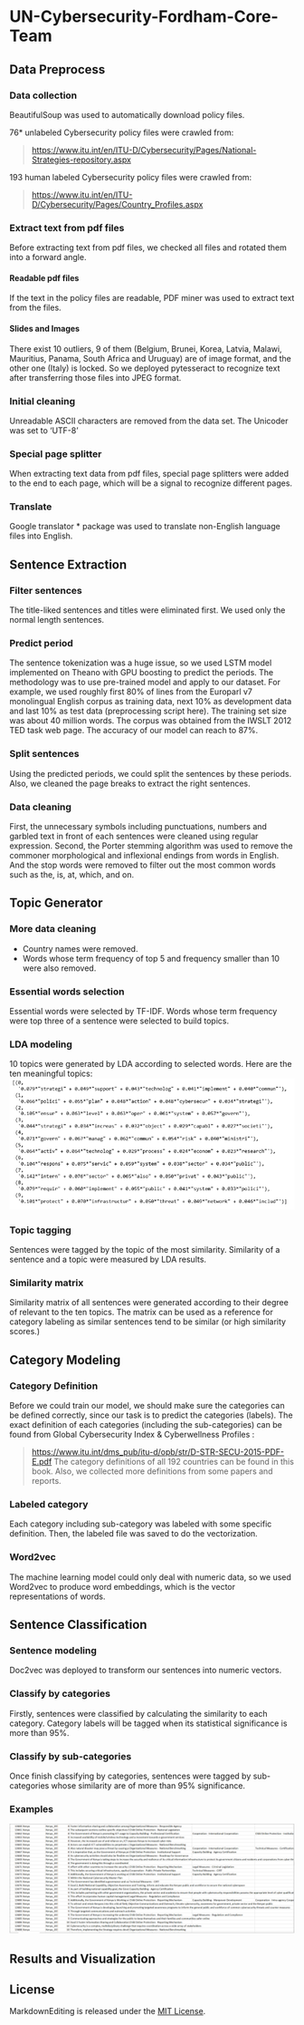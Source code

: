 # UN-Cybersecurity-Fordham-Core-Team
## Data Preprocess
### Data collection
BeautifulSoup was used to automatically download policy files.

76* unlabeled Cybersecurity policy files were crawled from:
>https://www.itu.int/en/ITU-D/Cybersecurity/Pages/National-Strategies-repository.aspx

193 human labeled Cybersecurity policy files were crawled from:
>https://www.itu.int/en/ITU-D/Cybersecurity/Pages/Country_Profiles.aspx

### Extract text from pdf files
Before extracting text from pdf files, we checked all files and rotated them into a forward angle.  

#### Readable pdf files
If the text in the policy files are readable, PDF miner was used to extract text from the files.

#### Slides and Images
There exist 10 outliers, 9 of them (Belgium, Brunei, Korea, Latvia, Malawi, Mauritius, Panama, South Africa and Uruguay) are of image format, and the other one (Italy) is locked. So we deployed pytesseract to recognize text after transferring those files into JPEG format.

### Initial cleaning
Unreadable ASCII characters are removed from the data set.
The Unicoder was set to ‘UTF-8’

### Special page splitter
When extracting text data from pdf files, special page splitters were added to the end to each page, which will be a signal to recognize different pages.

### Translate
Google translator * package was used to translate non-English language files into English.

## Sentence Extraction
### Filter sentences
The title-liked sentences and titles were eliminated first. We used only the normal length sentences.
### Predict period
The sentence tokenization was a huge issue, so we used LSTM model implemented on Theano  with GPU boosting to predict the periods. The methodology was to use pre-trained model and apply to our dataset. For example, we used roughly first 80% of lines from the Europarl v7 monolingual English corpus as training data, next 10% as development data and last 10% as test data (preprocessing script here). The training set size was about 40 million words. The corpus was obtained from the IWSLT 2012 TED task web page. The accuracy of our model can reach to 87%.
### Split sentences
Using the predicted periods, we could split the sentences by these periods. Also, we cleaned the page breaks to extract the right sentences.
### Data cleaning
First, the unnecessary symbols including punctuations, numbers and garbled text in front of each sentences were cleaned using regular expression.
Second, the Porter stemming algorithm was used to remove the commoner morphological and inflexional endings from words in English. And the stop words were removed to filter out the most common words such as the, is, at, which, and on.

## Topic Generator
### More data cleaning
- Country names were removed. 
- Words whose term frequency of top 5 and frequency smaller than 10 were also removed.

### Essential words selection
Essential words were selected by TF-IDF. Words whose term frequency were top three of a sentence were selected to build topics.

### LDA modeling
10 topics were generated by LDA according to selected words.
Here are the ten meaningful topics:
![LDA][LDA]

### Topic tagging
Sentences were tagged by the topic of the most similarity. Similarity of a sentence and a topic were measured by LDA results.

### Similarity matrix
Similarity matrix of all sentences were generated according to their degree of relevant to the ten topics. The matrix can be used as a reference for category labeling as similar sentences tend to be similar (or high similarity scores.)

## Category Modeling
### Category Definition
Before we could train our model, we should make sure the categories can be defined correctly, since our task is to predict the categories (labels). The exact definition of each categories (including the sub-categories) can be found from Global Cybersecurity Index & Cyberwellness Profiles :
>https://www.itu.int/dms_pub/itu-d/opb/str/D-STR-SECU-2015-PDF-E.pdf
The category definitions of all 192 countries can be found in this book. Also, we collected more definitions from some papers and reports. 
### Labeled category
Each category including sub-category was labeled with some specific definition. Then, the labeled file was saved to do the vectorization. 
### Word2vec
The machine learning model could only deal with numeric data, so we used Word2vec to produce word embeddings, which is the vector representations of words. 

## Sentence Classification
### Sentence modeling
Doc2vec was deployed to transform our sentences into numeric vectors.

### Classify by categories
Firstly, sentences were classified by calculating the similarity to each category. Category labels will be tagged when its statistical significance is more than 95%.

### Classify by sub-categories
Once finish classifying by categories, sentences were tagged by sub-categories whose similarity  are of more than 95% significance.

### Examples
![example][sentence_example]

## Results and Visualization

## License
MarkdownEditing is released under the [MIT License][opensource].

[sentence_example]: https://github.com/AFinalExam/UN-Cybersecurity-Fordham-Core-Team/blob/master/4%20Pictures/Result%20Sample.jpg
[opensource]: http://www.opensource.org/licenses/MIT
[LDA]: https://github.com/AFinalExam/UN-Cybersecurity-Fordham-Core-Team/blob/master/4%20Pictures/Topics.png
